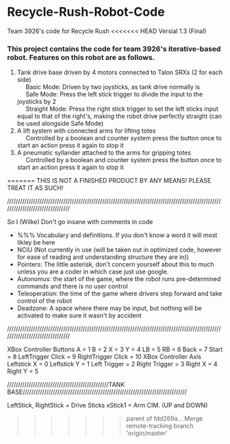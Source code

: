 # Recycle-Rush-Robot-Code
Team 3926's code for Recycle Rush
<<<<<<< HEAD
Versial 1.3 (Final)

<h3>This project contains the code for team 3926's iterative-based robot. Features on this robot are as follows. </h3>
<OL>
<LI> Tank drive base driven by 4 motors connected to Talon SRXs (2 for each side)<br>
&nbsp;&nbsp;&nbsp;&nbsp;&nbsp;Basic Mode: Driven by two joysticks, as tank drive normally is<br>
&nbsp;&nbsp;&nbsp;&nbsp;&nbsp;Safe Mode: Press the left stick trigger to divide the input to the joysticks by 2<br>
&nbsp;&nbsp;&nbsp;&nbsp;&nbsp;Straight Mode: Press the right stick trigger to set the left sticks input equal to that of the right's, making the robot drive perfectly straight (can be used alongside Safe Mode)<br>
<LI> A lift system with connected arms for lifting totes<br>
&nbsp;&nbsp;&nbsp;&nbsp;&nbsp;Controlled by a boolean and counter system press the button once to start an action press it again to stop it<br>
<LI> A pneumatic syllander attached to the arms for gripping totes<br>
&nbsp;&nbsp;&nbsp;&nbsp;&nbsp;Controlled by a boolean and counter system press the button once to start an action press it again to stop it<br>
</OL>
=======
THIS IS NOT A FINISHED PRODUCT BY ANY MEANS! PLEASE TREAT IT AS SUCH!

////////////////////////////////////////////////////////////////////////////////////////////////////////////////////////////////

So I (Wilke) Don't go insane with comments in code

- %%% Vocabulary and definitions. If you don't know a word it will most likley be here
- NCIU (Not currently in use (will be taken out in optimized code, however for ease of reading and understanding structure they are in))
- Pointers: The little asterisk, don't concern yourself about this to much unless you are a coder in which case just use google.
- Autonomus: the start of the game, where the robot runs pre-determined commands and there is no user control
- Teleoperation: the time of the game where drivers step forward and take control of the robot
- Deadzone: A space where there may be input, but nothing will be activated to make sure it wasn't by accident

////////////////////////////////////////////////////////////////////////////////////////////////////////////////////////////////

XBox Controller Buttons
	A = 1    B = 2  X = 3   Y = 4  LB = 5  RB = 6  Back = 7  Start = 8  LeftTrigger Click = 9  RightTrigger Click = 10
	XBox Controller Axis
	Leftstick X = 0  Leftstick Y = 1  Left Trigger = 2  Right Trigger = 3  Right X = 4  Right Y = 5

///////////////////////////////////////////////TANK BASE////////////////////////////////////////////////////////////////////////////

LeftStick, RightStick = Drive Sticks
xStick1 = Arm CIM. (UP and DOWN)
>>>>>>> parent of fdd269a... Merge remote-tracking branch 'origin/master'
